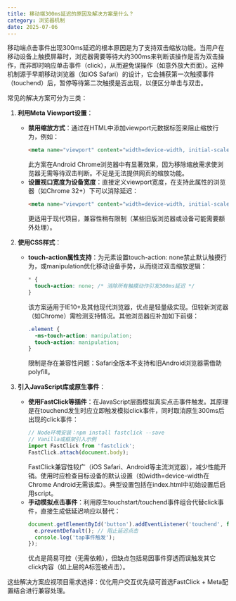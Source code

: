 ```yaml
---
title: 移动端300ms延迟的原因及解决方案是什么？
category: 浏览器机制
date: 2025-07-06
---
```

移动端点击事件出现300ms延迟的根本原因是为了支持双击缩放功能。当用户在移动设备上触摸屏幕时，浏览器需要等待大约300ms来判断该操作是否为双击操作，而非即时响应单击事件（click），从而避免误操作（如意外放大页面）。这种机制源于早期移动浏览器（如iOS Safari）的设计，它会捕获第一次触摸事件（touchend）后，暂停等待第二次触摸是否出现，以便区分单击与双击。

常见的解决方案可分为三类：

1. **利用Meta Viewport设置**：  
   - **禁用缩放方式**：通过在HTML中添加viewport元数据标签来阻止缩放行为，例如：  
     ```html
     <meta name="viewport" content="width=device-width, initial-scale=1, maximum-scale=1, user-scalable=no">
     ```  
     此方案在Android Chrome浏览器中有显著效果，因为移除缩放需求使浏览器无需等待双击判断。不足是无法提供网页的缩放功能。  
   - **设置视口宽度为设备宽度**：直接定义viewport宽度，在支持此属性的浏览器（如Chrome 32+）下可以消除延迟：  
     ```html
     <meta name="viewport" content="width=device-width, initial-scale=1.0">
     ```  
     更适用于现代项目，兼容性稍有限制（某些旧版浏览器或设备可能需要额外处理）。

2. **使用CSS样式**：  
   - **touch-action属性支持**：为元素设置touch-action: none禁止默认触摸行为，或manipulation优化移动设备手势，从而绕过双击缩放逻辑：  
     ```css
     * {
       touch-action: none; /* 消除所有触摸动作引发300ms延迟 */
     }
     ```  
     该方案适用于IE10+及其他现代浏览器，优点是轻量级实现。但较新浏览器（如Chrome）需检测支持情况。其他浏览器应补加如下前缀：  
     ```css
     .element {
       -ms-touch-action: manipulation;
       touch-action: manipulation;
     }
     ```  
     限制是存在兼容性问题：Safari全版本不支持和旧Android浏览器需借助polyfill。

3. **引入JavaScript库或原生事件**：  
   - **使用FastClick等插件**：在JavaScript层面模拟真实点击事件触发。其原理是在touchend发生时应立即触发模拟click事件，同时取消原生300ms后出现的click事件：  
     ```javascript
     // Node环境安装：npm install fastclick --save
     // Vanilla或框架引入示例
     import FastClick from 'fastclick';
     FastClick.attach(document.body);
     ```  
     FastClick兼容性较广（iOS Safari、Android等主流浏览器），减少性能开销。使用时应检查目标设备的默认设置（如width=device-width在Chrome Android无需该库）。典型设置包括在index.html中初始设置后启用script。  
   - **手动模拟点击事件**：利用原生touchstart/touchend事件组合代替click事件，直接生成低延迟响应以替代：  
     ```javascript
     document.getElementById('button').addEventListener('touchend', function(e) {
       e.preventDefault(); // 阻止延迟点击
       console.log('tap事件触发');
     });
     ```  
     优点是简易可控（无需依赖），但缺点包括易因事件穿透而误触发其它click内容（如上层的A标签被点击）。

这些解决方案应视项目需求选择：优化用户交互优先级可首选FastClick + Meta配置结合进行兼容处理。
